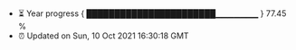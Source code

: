 - ⏳ Year progress { ███████████████████████▁▁▁▁▁▁▁ } 77.45 %
- ⏰ Updated on Sun, 10 Oct 2021 16:30:18 GMT

